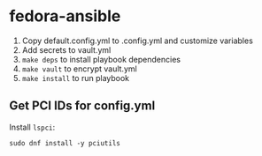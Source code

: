 # fedora-ansible
1. Copy default.config.yml to <custom>.config.yml and customize variables
2. Add secrets to vault.yml
3. `make deps` to install playbook dependencies
4. `make vault` to encrypt vault.yml
5. `make install` to run playbook

## Get PCI IDs for config.yml
Install `lspci`:
```
sudo dnf install -y pciutils
```
